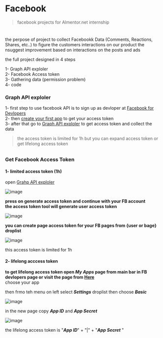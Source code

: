 # Facebook
> facebook projects for Almentor.net internship
#


the perpose of project to collect Facebookk Data (Comments, Reactions, Shares, etc..) to figure the customers interactions on our product 
the nsuggest improvement based on interactions on the posts and ads 

the full project designed in 4 steps

 1- Graph API exploler <br>
 2- Facebook Access token<br>
 3- Gathering data (permission problem) <br>
 4- code <br>

### Graph API exploler 

1- first step to use facebook API is to sign up as devloper at [Facebook for Devlopers](https://developers.facebook.com/)<br>
2- then [create your first app](https://developers.facebook.com/docs/development/create-an-app) to get your access token<br>
3- after that go to [Graph API exploler](https://developers.facebook.com/tools/explorer/) to get access token and collect the data<br>

> the access token is limited for 1h but you can expand access token or get lifelong access token
######
### Get Facebook Access Token
 #### 1- limited access token (1h)
 open [Grahp API exploler](https://developers.facebook.com/tools/explorer/) 
 
 
 ![image](https://user-images.githubusercontent.com/81495150/138315875-4bf1874f-ed74-4843-a535-1afdba81b994.png)
 
  __press on generate access token and continue with your FB account__<br>
  __the access token tool will generate user access token__
  
![image](https://user-images.githubusercontent.com/81495150/138346812-74b93791-df20-4234-8662-a362f1a353da.png)

**you can create page access token for your FB pages from {user or bage} droplist**

![image](https://user-images.githubusercontent.com/81495150/138346889-9d1c07d7-ceee-40f1-9eb5-21ce835b6fb4.png)

this access token is limited for 1h 

 #### 2- lifelong acccess token
 
 **to get lifelong access token open *My Apps* page from main bar in FB devlopers page or visit the page from [Here](https://developers.facebook.com/apps/)**<br>
 choose your app
 
 then frmo teh menu on left select ***Settings*** droplist then choose ***Basic***
 
 ![image](https://user-images.githubusercontent.com/81495150/138348600-061667e2-380e-490c-8426-07034e742962.png)
 
 in the new page copy ***App ID*** and ***App Secret*** 
 
 ![image](https://user-images.githubusercontent.com/81495150/138348857-192569e8-be9f-436e-a36d-8a402d8ac802.png)


the lifelong access token is "***App ID***" + "|" + "***App Secret*** "
 
 

